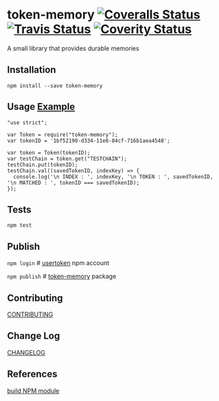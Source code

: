 token-memory
[![Coveralls Status](https://coveralls.io/repos/github/usertoken/token-memory/badge.svg)](https://coveralls.io/github/usertoken/token-memory)
[![Travis Status](https://travis-ci.org/usertoken/token-memory.svg)](https://travis-ci.org/usertoken/token-memory)
[![Coverity Status](https://scan.coverity.com/projects/16405/badge.svg)](https://scan.coverity.com/projects/token-memory)
=========

A small library that provides durable memories

## Installation

  `npm install --save token-memory`

## Usage [Example](example)

    "use strict";

    var Token = require("token-memory");
    var tokenID = '1bf52190-d334-11e8-84cf-716b1aea4548';

    var token = Token(tokenID);
    var testChain = token.get("TESTCHAIN");
    testChain.put(tokenID);
    testChain.val((savedTokenID, indexKey) => {
      console.log('\n INDEX : ', indexKey, '\n TOKEN : ', savedTokenID, '\n MATCHED : ', tokenID === savedTokenID);
    });


## Tests

  `npm test`

## Publish

  `npm login`   # [usertoken](https://www.npmjs.com/~usertoken) npm account

  `npm publish` # [token-memory](https://www.npmjs.com/package/token-memory) package

## Contributing

  [CONTRIBUTING](./CONTRIBUTING.md)

## Change Log

  [CHANGELOG](./CHANGELOG.md)

## References

  [build NPM module](https://medium.com/@jdaudier/how-to-create-and-publish-your-first-node-js-module-444e7585b738)
